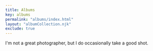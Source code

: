 ```yaml
---
title: Albums
key: albums
permalink: "albums/index.html"
layout: "albumCollection.njk"
exclude: true
---
```


I'm not a great photographer, but I do occasionally take a good shot.
